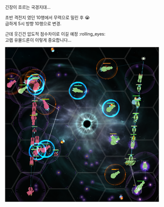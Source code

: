 긴장이 흐르는 국경지대...  

초반 격전지 였던 10행에서 무력으로 밀린 후 :sob:  
급하게 5시 방향 10행으로 변경.  

근데 웃긴건 압도적 점수차이로 이길 예정 :rolling_eyes:  
고렙 유물드론이 이렇게 중요합니다...  

![](../assets/20210612_Relic_Drone_is_Stronger_than_Battleship.png)   
